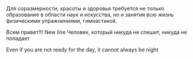 Для соразмерности, красоты и здоровья требуется не только образование в области наук и искусства, но и занятия всю жизнь физическими упражнениями, гим­настикой.

Всем привет!!!
New line
Человек, который никуда не спешит, никуда не попадает

Even if you are not ready for the day, it cannot always be night

